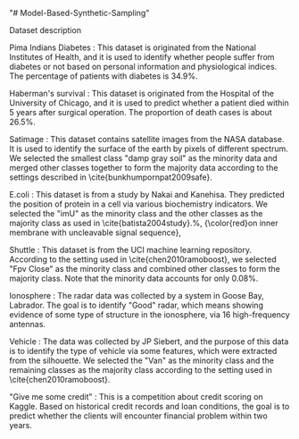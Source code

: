 "# Model-Based-Synthetic-Sampling" 

Dataset description

Pima Indians Diabetes : 
    This dataset is originated from the National Institutes of Health, and it is used to identify whether people suffer from diabetes or not based on personal information and physiological indices. The percentage of patients with diabetes is 34.9\%.
    
Haberman's survival : 
    This dataset is originated from the Hospital of the University of Chicago, and it is used to predict whether a patient died within 5 years after surgical operation. The proportion of death cases is about 26.5\%.
    
Satimage : 
    This dataset contains satellite images from the NASA database. It is used to identify the surface of the earth by pixels of different spectrum. We selected the smallest class "damp gray soil" as the minority data and merged other classes together to form the majority data according to the settings described in \cite{bunkhumpornpat2009safe}.
    
E.coli : 
    This dataset is from a study by Nakai and Kanehisa. They predicted the position of protein in a cell via various biochemistry indicators. We selected the "imU" as the minority class and the other classes as the majority class as used in \cite{batista2004study}.%, {\color{red}on inner membrane with uncleavable signal sequence},
    
Shuttle : 
    This dataset is from the UCI machine learning repository. According to the setting used in \cite{chen2010ramoboost}, we selected "Fpv Close" as the minority class and combined other classes to form the majority class. Note that the minority data accounts for only 0.08\%. 
    
Ionosphere : 
    The radar data was collected by a system in Goose Bay, Labrador. The goal is to identify "Good" radar, which means showing evidence of some type of structure in the ionosphere, via 16 high-frequency antennas.

Vehicle : 
    The data was collected by JP Siebert, and the purpose of this data is to identify the type of vehicle via some features, which were extracted from the silhouette. We selected the "Van" as the minority class and the remaining classes as the majority class according to the setting used in \cite{chen2010ramoboost}.
    
"Give me some credit" : 
    This is a competition about credit scoring on Kaggle. Based on historical credit records and loan conditions, the goal is to predict whether the clients will encounter financial problem within two years.
